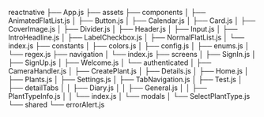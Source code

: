 reactnative
├── App.js
├── assets
├── components
│   ├── AnimatedFlatList.js
│   ├── Button.js
│   ├── Calendar.js
│   ├── Card.js
│   ├── CoverImage.js
│   ├── Divider.js
│   ├── Header.js
│   ├── Input.js
│   ├── IntroHeadline.js
│   ├── LabelCheckbox.js
│   ├── NormalFlatList.js
│   └── index.js
├── constants
│   ├── colors.js
│   ├── config.js
│   ├── enums.js
│   └── regex.js
├── navigation
│   └── index.js
├── screens
│   ├── SignIn.js
│   ├── SignUp.js
│   ├── Welcome.js
│   └── authenticated
│       ├── CameraHandler.js
│       ├── CreatePlant.js
│       ├── Details.js
│       ├── Home.js
│       ├── Plants.js
│       ├── Settings.js
│       ├── TabNavigation.js
│       ├── Test.js
│       ├── detailTabs
│       │   ├── Diary.js
│       │   ├── General.js
│       │   ├── PlantTypeInfo.js
│       │   └── index.js
│       └── modals
│           └── SelectPlantType.js
└── shared
    └── errorAlert.js


    